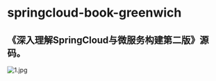 # springcloud-book-greenwich

## 《深入理解SpringCloud与微服务构建第二版》源码。





![1.jpg](https://img-blog.csdnimg.cn/20190918125045458.jpg)

